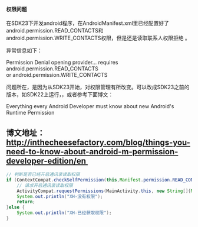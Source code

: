 #### 权限问题

在SDK23下开发android程序，在AndroidManifest.xml里已经配置好了android.permission.READ_CONTACTS和android.permission.WRITE_CONTACTS权限，但是还是读取联系人权限拒绝 。

异常信息如下：

Permission Denial opening provider... requires android.permission.READ_CONTACTS or android.permission.WRITE_CONTACTS





问题所在，是因为从SDK23开始，对权限管理有所改变。可以改成SDK23之前的版本，如SDK22上运行，，或者参考下面博文：

Everything every Android Developer must know about new Android's Runtime Permission


博文地址： http://inthecheesefactory.com/blog/things-you-need-to-know-about-android-m-permission-developer-edition/en 
--------------------- 

```java
// 判断是否已经开启通讯录读取权限        
if (ContextCompat.checkSelfPermission(this,Manifest.permission.READ_CONTACTS) != PackageManager.PERMISSION_GRANTED){
    // 请求开启通讯录读取权限
    ActivityCompat.requestPermissions(MainActivity.this, new String[]{Manifest.permission.READ_CONTACTS},123);
    System.out.println("XH-没有权限");
    return;
}else {
    System.out.println("XH-已经获取权限");
}
```